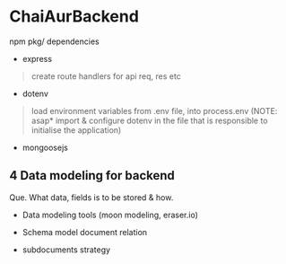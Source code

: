 # ChaiAurBackend

npm pkg/ dependencies

- express

> create route handlers for api req, res etc

- dotenv

> load environment variables from .env file, into process.env (NOTE: asap* import & configure dotenv in the file that is responsible to initialise the application)

- mongoosejs

>

## 4 Data modeling for backend

Que. What data, fields is to be stored & how.

- Data modeling tools (moon modeling, eraser.io)

- Schema model document relation

- subdocuments strategy
